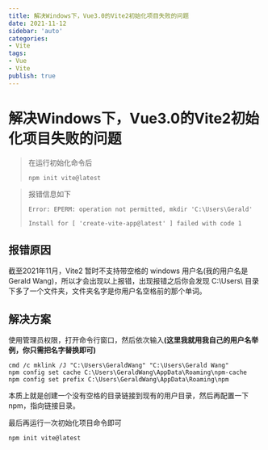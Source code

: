 ```yaml
---
title: 解决Windows下，Vue3.0的Vite2初始化项目失败的问题
date: 2021-11-12
sidebar: 'auto'
categories:
- Vite
tags:
- Vue
- Vite
publish: true
---
```

# 解决Windows下，Vue3.0的Vite2初始化项目失败的问题

> 在运行初始化命令后
>
> ```
> npm init vite@latest
> ```

> 报错信息如下
>
> ```
> Error: EPERM: operation not permitted, mkdir 'C:\Users\Gerald'
> 
> Install for [ 'create-vite-app@latest' ] failed with code 1
> ```

## 报错原因

截至2021年11月，Vite2 暂时不支持带空格的 windows 用户名(我的用户名是Gerald Wang)，所以才会出现以上报错，出现报错之后你会发现 C:\Users\ 目录下多了一个文件夹，文件夹名字是你用户名空格前的那个单词。

## 解决方案

使用管理员权限，打开命令行窗口，然后依次输入<b>(这里我就用我自己的用户名举例，你只需把名字替换即可)</b>

```
cmd /c mklink /J "C:\Users\GeraldWang" "C:\Users\Gerald Wang"
npm config set cache C:\Users\GeraldWang\AppData\Roaming\npm-cache
npm config set prefix C:\Users\GeraldWang\AppData\Roaming\npm
```

本质上就是创建一个没有空格的目录链接到现有的用户目录，然后再配置一下npm，指向链接目录。

最后再运行一次初始化项目命令即可

```
npm init vite@latest
```
